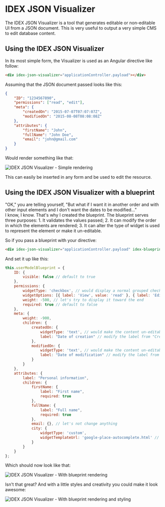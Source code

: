 # IDEX JSON Visualizer

The IDEX JSON Visualizer is a tool that generates editable or non-editable UI from a JSON document.
This is very useful to output a very simple CMS to edit database content.

## Using the IDEX JSON Visualizer

In its most simple form, the Visualizer is used as an Angular directive like follow:

```html
<div idex-json-visualizer="applicationController.payload"></div>
```

Assuming that the JSON document passed looks like this:

```json
{
    "ID": "1234567890",
    "permissions": ["read", "edit"],
    "meta": {
        "createdOn": "2015-07-07T07:07:07Z",
        "modifiedOn": "2015-08-08T08:08:08Z"
    },
    "attributes": {
        "firstName": "John",
        "fullName": "John Doe",
        "email": "john@gmail.com"
    }
}
```

Would render something like that:

![IDEX JSON Visualizer - Simple rendering](https://cldup.com/4zNmkrkbjQ.png)

This can easily be inserted in any form and be used to edit the resource.

## Using the IDEX JSON Visualizer with a blueprint

"OK," you are telling yourself, "But what if I want it in another order and with other input elements and I don't want the dates to be modified..."  
I know, I know. That's why I created the blueprint. The blueprint serves three purposes:
    1. It validates the values passed;
    2. It can modify the order in which the elements are rendered;
    3. It can alter the type of widget is used to represent the element or make it un-editable.
    
So if you pass a blueprint with your directive:

```html
<div idex-json-visualizer="applicationController.payload" idex-blueprint="applicationController.userModelBlueprint"></div>
```

And set it up like this:

```js
this.userModelBlueprint = {
    ID: {
        visible: false // default to true
    },
    permissions: {
        widgetType: 'checkbox', // would display a normal grouped checkbox
        widgetOptions: [{ label: 'View', value: 'read' }, { label: 'Edit', value: 'write' }],
        weight: -500, // let's try to display it toward the end
        required: true // default to false
    },
    meta: {
        weight: -900,
        children: {
            createdOn: {
                widgetType: 'text', // would make the content un-editable
                label: "Date of creation" // modify the label from "Created On" to "Date of creation"
            },
            modifiedOn: {
                widgetType: 'text', // would make the content un-editable
                label: "Date of modification" // modify the label from "Modified On" to "Date of modification"
            }
        }
    },
    attributes: {
        label: "Personal information",
        children: {
            firstName: {
                label: "First name",
                required: true
            },
            fullName: {
                label: "Full name",
                required: true
            },
            email: {}, // let's not change anything
            city: {
                widgetType: 'custom',
                widgetTemplateUrl: 'google-place-autocomplete.html' // 
            }
        }
    }
};
```

Which should now look like that:

![IDEX JSON Visualizer - With blueprint rendering](https://cldup.com/_94Ta8w8oA.png)

Isn't that great? And with a little styles and creativity you could make it look awesome:

![IDEX JSON Visualizer - With blueprint rendering and styling](https://cldup.com/2UUXRJlLKr.png)
